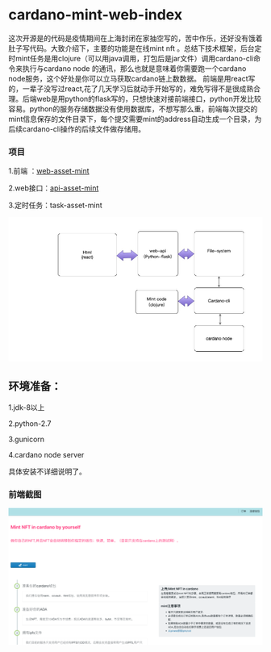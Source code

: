 # cardano-mint-web-index





这次开源是的代码是疫情期间在上海封闭在家抽空写的，苦中作乐，还好没有饿着肚子写代码。大致介绍下，主要的功能是在线mint nft 。总结下技术框架，后台定时mint任务是用clojure（可以用java调用，打包后是jar文件）调用cardano-cli命令来执行与cardano node 的通讯，那么也就是意味着你需要跑一个cardano node服务，这个好处是你可以立马获取cardano链上数数据。 前端是用react写的，一辈子没写过react,花了几天学习后就动手开始写的，难免写得不是很成熟合理。后端web是用python的flask写的，只想快速对接前端接口，python开发比较容易。python的服务存储数据没有使用数据库，不想写那么重，前端每次提交的mint信息保存的文件目录下，每个提交需要mint的address自动生成一个目录，为后续cardano-cli操作的后续文件做存储用。



### 项目

1.前端 ：[web-asset-mint](https://github.com/malakaw/web-asset-mint)

2.web接口：[api-asset-mint](https://github.com/malakaw/api-asset-mint)

3.定时任务：task-asset-mint

![tech](./imgs/tech.jpg)





## 环境准备：

1.jdk-8以上

2.python-2.7

3.gunicorn 

4.cardano node server

具体安装不详细说明了。



### 前端截图



![54526140](./imgs/54526140.png)

